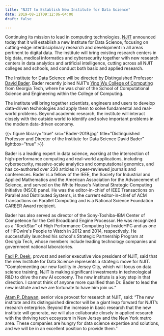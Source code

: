 ```yaml
---
title: "NJIT to Establish New Institute for Data Science"
date: 2019-08-11T09:12:06-04:00
draft: false

---
```


Continuing its mission to lead in computing technologies, [NJIT](http://www.njit.edu/) announced today that it will establish a new Institute for Data Science, focusing on cutting-edge interdisciplinary research and development in all areas pertinent to digital data. The institute will bring existing research centers in big data, medical informatics and cybersecurity together with new research centers in data analytics and artificial intelligence, cutting across all NJIT colleges and schools, and conduct both basic and applied research.

The Institute for Data Science will be directed by Distinguished Professor [David Bader](http://www.cs.njit.edu/~bader). Bader recently joined NJIT’s [Ying Wu College of Computing](https://computing.njit.edu/) from Georgia Tech, where he was chair of the School of Computational Science and Engineering within the College of Computing.

The institute will bring together scientists, engineers and users to develop data-driven technologies and apply them to solve fundamental and real-world problems. Beyond academic research, the institute will interact closely with the outside world to identify and solve important problems in the modern data-driven economy.

{{< figure library="true" src="Bader-2019.jpg" title="Distinguished Professor and Director of the Institute for Data Science David Bader" lightbox="true" >}}

Bader is a leading expert in data science, working at the intersection of high-performance computing and real-world applications, including cybersecurity, massive-scale analytics and computational genomics, and has co-authored over 230 articles in peer-reviewed journals and conferences. Bader is a fellow of the IEEE, the Society for Industrial and Applied Mathematics and the American Association for the Advancement of Science, and served on the White House's National Strategic Computing Initiative (NSCI) panel. He was the editor-in-chief of IEEE Transactions on Parallel and Distributed Systems, is the current editor-in-chief of ACM Transactions on Parallel Computing and is a National Science Foundation CAREER Award recipient. 

Bader has also served as director of the Sony-Toshiba-IBM Center of Competence for the Cell Broadband Engine Processor. He was recognized as a "RockStar" of High Performance Computing by InsideHPC and as one of HPCwire's People to Watch in 2012 and 2014, respectively. He successfully launched his school's Strategic Partnership Program at Georgia Tech, whose members include leading technology companies and government national laboratories.

[Fadi P. Deek](https://www.njit.edu/provost/fadi/), provost and senior executive vice president of NJIT, said that the new Institute for Data Science represents a strategic move for NJIT. “Complementing our new facility in Jersey City, which will focus on data science training, NJIT is making significant investments in technological R&D to drive the new AI economy. The new institute is a key step in that direction. I cannot think of anyone more qualified than Dr. Bader to lead the new institute and we are fortunate to have him join us.”

[Atam P. Dhawan](https://www.njit.edu/research/vpr/about/dhawan-bio.php), senior vice provost for research at NJIT, said: “The new institute and its distinguished director will be a giant leap forward for NJIT’s research enterprise. Beyond the increase in basic research that the new institute will generate, we will also collaborate closely in applied research with the thriving tech ecosystem in New Jersey and the New York metro area. These companies are hungry for data science expertise and solutions, and we will be in an excellent position to provide them.”

